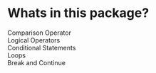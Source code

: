 # Whats in this package?

Comparison Operator\
Logical Operators\
Conditional Statements\
Loops\
Break and Continue
